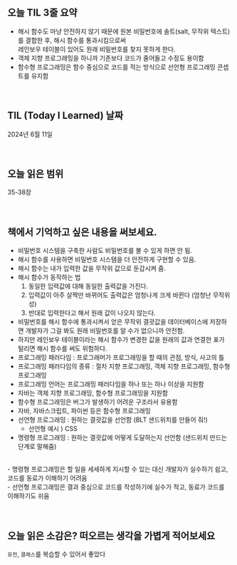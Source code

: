 
## 오늘 TIL 3줄 요약

- 해시 함수도 마냥 안전하지 않기 때문에 원본 비밀번호에 솔트(salt, 무작위 텍스트)를 결합한 후, 해시 함수를 통과시킴으로써<br/>
레인보우 테이블이 있어도 원래 비밀번호를 찾지 못하게 한다.<br/>
- 객체 지향 프로그래밍을 하니까 기존보다 코드가 줄어들고 수정도 용이함
- 함수형 프로그래밍은 함수 중심으로 코드를 적는 방식으로 선언형 프로그래밍 콘셉트를 유지함
<br/><br/><br/>
## TIL (Today I Learned) 날짜

2024년 6월 11일
<br/><br/><br/>
## 오늘 읽은 범위

35-38장
<br/><br/><br/>
## 책에서 기억하고 싶은 내용을 써보세요.

- 비밀번호 시스템을 구축한 사람도 비밀번호를 볼 수 있게 하면 안 됨.<br/>
- 해시 함수를 사용하면 비밀번호 시스템을 더 안전하게 구현할 수 있음.<br/>
- 해시 함수는 내가 입력한 값을 무작위 값으로 둔갑시켜 줌.<br/>
- 해시 함수가 동작하는 법
  1. 동일한 입력값에 대해 동일한 출력값을 가진다.
  2. 입력값이 아주 살짝만 바뀌어도 출력값은 엄청나게 크게 바뀐다 (엄청난 무작위성)
  3. 반대로 입력한다고 해서 원래 값이 나오지 않는다.<br/>
- 비밀번호를 해시 함수에 통과시켜서 얻은 무작위 결괏값을 데이터베이스에 저장하면 개발자가 그걸 봐도 원래 비밀번호를 알 수가 없으니까 안전함.<br/>
- 하지만 레인보우 테이블이라는 해시 함수가 변경한 값을 원래의 값과 연결한 표가 털리면 해시 함수를 써도 위험하다.<br/>
- 프로그래밍 패러다임 : 프로그래머가 프로그래밍을 할 때의 관점, 방식, 사고의 틀<br/>
- 프로그래밍 패러다임의 종류 : 절차 지향 프로그래밍, 객체 지향 프로그래밍, 함수형 프로그래밍<br/>
- 프로그래밍 언어는 프로그래밍 패러다임을 하나 또는 하나 이상을 지원함<br/>
- 자바는 객체 지향 프로그래밍, 함수형 프로그래밍을 지원함<br/>
- 함수형 프로그래밍은 버그가 발생하기 어려운 구조라서 유용함<br/>
- 자바, 자바스크립트, 파이썬 등은 함수형 프로그래밍<br/>
- 선언형 프로그래밍 : 원하는 결괏값을 선언함 (BLT 샌드위치를 만들어 줘!)
  - 선언형 예시 ) CSS
- 명령형 프로그래밍 : 원하는 결괏값에 어떻게 도달하는지 선언함 (샌드위치 만드는 단계로 말해줌)<br/>
<br/>
- 명령형 프로그래밍은 할 일을 세세하게 지시할 수 있는 대신 개발자가 실수하기 쉽고, 코드를 동료가 이해하기 어려움<br/>
- 선언형 프로그래밍은 결과 중심으로 코드를 작성하기에 실수가 적고, 동료가 코드를 이해하기도 쉬움
<br/><br/><br/>

## 오늘 읽은 소감은? 떠오르는 생각을 가볍게 적어보세요

`유전`, `클래스`를 복습할 수 있어서 좋았다

